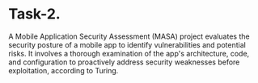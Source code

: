 # Task-2.
A Mobile Application Security Assessment (MASA) project evaluates the security posture of a mobile app to identify vulnerabilities and potential risks. It involves a thorough examination of the app's architecture, code, and configuration to proactively address security weaknesses before exploitation, according to Turing. 
